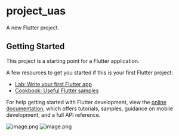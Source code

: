 # project_uas

A new Flutter project.

## Getting Started

This project is a starting point for a Flutter application.

A few resources to get you started if this is your first Flutter project:

- [Lab: Write your first Flutter app](https://docs.flutter.dev/get-started/codelab)
- [Cookbook: Useful Flutter samples](https://docs.flutter.dev/cookbook)

For help getting started with Flutter development, view the
[online documentation](https://docs.flutter.dev/), which offers tutorials,
samples, guidance on mobile development, and a full API reference.

![image.png]( https://i.postimg.cc/3rkjpQLn/screenshot-10.png )
![image.png]( https://i.postimg.cc/W1Gw3m9V/screenshot-11.png )
